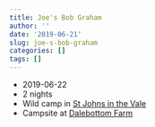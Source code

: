 ```yaml
---
title: Joe's Bob Graham
author: ''
date: '2019-06-21'
slug: joe-s-bob-graham
categories: []
tags: []
---
```


* 2019-06-22
* 2 nights
* Wild camp in [St Johns in the Vale](https://goo.gl/maps/bQ3EpMrFvesWqcAJA)
* Campsite at [Dalebottom Farm](https://goo.gl/maps/BjWbxwohfahLrXt16)